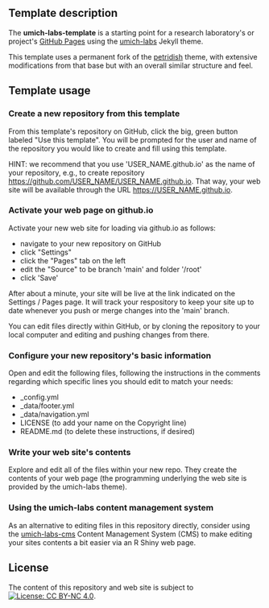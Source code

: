 ## Template description

The **umich-labs-template** is a starting point for a research laboratory's or project's 
[GitHub Pages](https://docs.github.com/en/pages/getting-started-with-github-pages/about-github-pages)
using the [umich-labs](https://github.com/wilsonte-umich/umich-labs) Jekyll theme.

This template uses a permanent fork of the [petridish](https://github.com/peterdesmet/petridish) theme, 
with extensive modifications from that base but with an overall similar structure and feel.

## Template usage

### Create a new repository from this template

From this template's repository on GitHub, click the big, green button 
labeled "Use this template". You will be prompted for the user and name
of the repository you would like to create and fill using this template.

HINT: we recommend that you use 'USER_NAME.github.io' as the name of your
repository, e.g., to create repository https://github.com/USER_NAME/USER_NAME.github.io.
That way, your web site will be available through the URL https://USER_NAME.github.io.
  
### Activate your web page on github.io
  
Activate your new web site for loading via github.io as follows:

- navigate to your new repository on GitHub
- click "Settings"
- click the "Pages" tab on the left
- edit the "Source" to be branch 'main' and folder '/root'
- click 'Save'
  
After about a minute, your site will be live at the link indicated on the
Settings / Pages page.  It will track your respository to keep your site up
to date whenever you push or merge changes into the 'main' branch.

You can edit files directly within GitHub, or by cloning the repository
to your local computer and editing and pushing changes from there.

### Configure your new repository's basic information

Open and edit the following files, following the instructions in the comments
regarding which specific lines you should edit to match your needs:

- _config.yml
- _data/footer.yml
- _data/navigation.yml
- LICENSE (to add your name on the Copyright line)
- README.md (to delete these instructions, if desired)

### Write your web site's contents

Explore and edit all of the files within
your new repo. They create the contents of your web page (the
programming underlying the web site is provided by the umich-labs theme).

### Using the umich-labs content management system

As an alternative to editing files in this repository directly,
consider using the 
[umich-labs-cms](https://github.com/wilsonte-umich/umich-labs-cms)
Content Management System (CMS) to 
make editing your sites contents a bit easier via an R Shiny web page.

## License

The content of this repository and web site is subject to
[![License: CC BY-NC 4.0](https://img.shields.io/badge/License-CC%20BY--NC%204.0-lightgrey.svg)](https://creativecommons.org/licenses/by-nc/4.0/).
